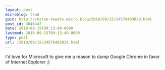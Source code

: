 ```yaml
---
layout: post
microblog: true
guid: http://vmstan-tweets.micro.blog/2010/09/15/24578403829.html
post_id: 3046447
date: 2010-09-15T09:13:40-0600
lastmod: 2010-09-15T09:13:40-0600
type: post
url: /2010/09/15/24578403829.html
---
```

I'd love for Microsoft to give me a reason to dump Google Chrome in favor of Internet Explorer ;)
